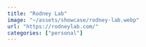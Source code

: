 ```yaml
---
title: "Rodney Lab"
image: "~/assets/showcase/rodney-lab.webp"
url: "https://rodneylab.com/"
categories: ["personal"]
---
```

